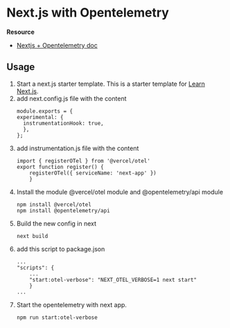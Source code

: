 # Next.js with Opentelemetry

**Resource**
- [Nextjs + Opentelemetry doc](https://nextjs.org/docs/app/building-your-application/optimizing/open-telemetry)

## Usage
1. Start a next.js starter template. This is a starter template for [Learn Next.js](https://nextjs.org/learn).
2. add next.config.js file with the content
    ```
    module.exports = {
    experimental: {
      instrumentationHook: true,
      },
    };
    ```
3. add instrumentation.js file with the content
    ```
    import { registerOTel } from '@vercel/otel'
    export function register() {
        registerOTel({ serviceName: 'next-app' })
        }
    ```
4. Install the module @vercel/otel module and @opentelemetry/api module
    ```
    npm install @vercel/otel
    npm install @opentelemetry/api
    ```
5. Build the new config in next
    ```
    next build
    ```
6. add this script to package.json
    ```
    ...
    "scripts": {
        ...
        "start:otel-verbose": "NEXT_OTEL_VERBOSE=1 next start"
        }
    ...
    ```
7. Start the opentelemetry with next app.
    ```
    npm run start:otel-verbose
    ```